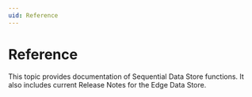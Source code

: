 ```yaml
---
uid: Reference
---
```


# Reference

This topic provides documentation of Sequential Data Store functions.  It also includes current Release Notes for the Edge Data Store.

